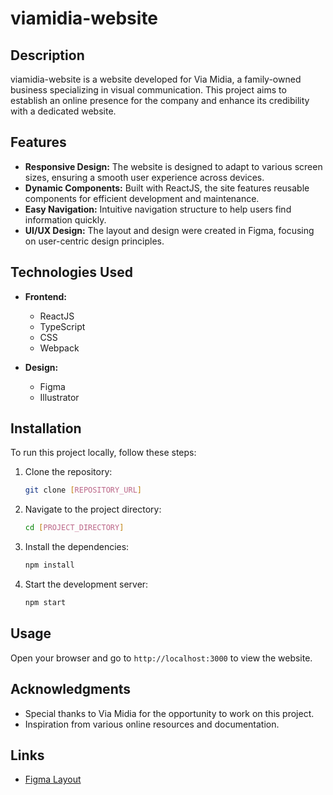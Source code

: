 # viamidia-website

## Description

viamidia-website is a website developed for Via Midia, a family-owned business specializing in visual communication. This project aims to establish an online presence for the company and enhance its credibility with a dedicated website.

## Features

- **Responsive Design:** The website is designed to adapt to various screen sizes, ensuring a smooth user experience across devices.
- **Dynamic Components:** Built with ReactJS, the site features reusable components for efficient development and maintenance.
- **Easy Navigation:** Intuitive navigation structure to help users find information quickly.
- **UI/UX Design:** The layout and design were created in Figma, focusing on user-centric design principles.

## Technologies Used

- **Frontend:**

  - ReactJS
  - TypeScript
  - CSS
  - Webpack

- **Design:**
  - Figma
  - Illustrator

## Installation

To run this project locally, follow these steps:

1. Clone the repository:
   ```bash
   git clone [REPOSITORY_URL]
   ```

2. Navigate to the project directory:
   ```bash
   cd [PROJECT_DIRECTORY]
   ```
3. Install the dependencies:
   ```bash
   npm install
   ```
4. Start the development server:
   ```bash
   npm start
   ```

## Usage

Open your browser and go to `http://localhost:3000` to view the website.


## Acknowledgments

- Special thanks to Via Midia for the opportunity to work on this project.
- Inspiration from various online resources and documentation.

## Links

- [Figma Layout](https://www.figma.com/design/YJSmtIofg0VGsUJEVmXCT2/Via-Midia-Website?node-id=0-1&t=I6m5MxV1uHfuzOg6-1)